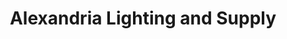 ---
title: "Alexandria Lighting and Supply"
url: /alexandria/alexandria-lighting-and-supply/
shop: Allgemein
---